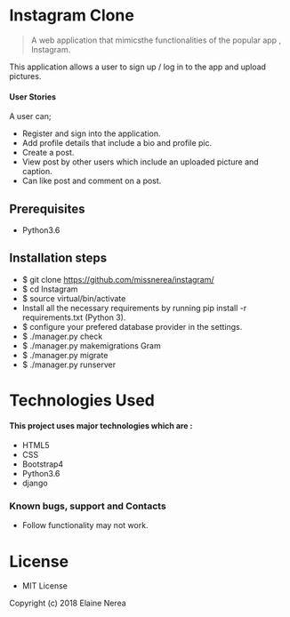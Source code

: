 # Instagram Clone
> A web application that mimicsthe functionalities of the popular app , Instagram.

This application allows a user to sign up / log in to the app and upload pictures.

#### User Stories

A user can;

* Register and sign into the application.
* Add profile details that include a bio and profile pic.
* Create a post.
* View post by other users which include an uploaded picture and caption.
* Can like post and comment on a post.


## Prerequisites
* Python3.6

## Installation steps
* $ git clone https://github.com/missnerea/instagram/
* $ cd Instagram
* $ source virtual/bin/activate
* Install all the necessary requirements by running pip install -r requirements.txt (Python 3).
* $ configure your prefered database provider in the settings.
* $ ./manager.py check
* $ ./manager.py makemigrations Gram
* $ ./manager.py migrate
* $ ./manager.py runserver



# Technologies Used

#### This project uses major technologies which are :
* HTML5
* CSS
* Bootstrap4
* Python3.6
* django


### Known bugs, support and Contacts

- Follow functionality may not work.


# License

* MIT License

Copyright (c) 2018 Elaine Nerea